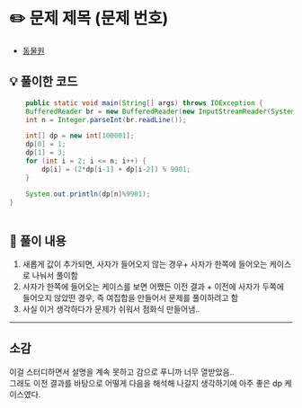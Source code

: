 
# ✏️ 문제 제목 (문제 번호)
- [동물원](https://www.acmicpc.net/problem/1309)

## 💡 풀이한 코드
```java
	public static void main(String[] args) throws IOException {
	BufferedReader br = new BufferedReader(new InputStreamReader(System.in));
	int n = Integer.parseInt(br.readLine());

	int[] dp = new int[100001];
	dp[0] = 1;
	dp[1] = 3;
	for (int i = 2; i <= n; i++) {
		dp[i] = (2*dp[i-1] + dp[i-2]) % 9901;
	}

	System.out.println(dp[n]%9901);
}
	
```
## 📖 풀이 내용
1. 새롭게 값이 추가되면, 사자가 들어오지 않는 경우+ 사자가 한쪽에 들어오는 케이스로 나눠서 풀이함
2. 사자가 한쪽에 들어오는 케이스를 보면 어쨌든 이전 결과 + 이전에 사자가 두쪽에 들어오지 않았떤 경우, 즉 여집합을 만들어서 문제를 풀이하려고 함
3. 사실 이거 생각하다가 문제가 쉬워서 점화식 만들어냄..
--- 

## 소감
이걸 스터디하면서 설명을 계속 못하고 감으로 푸니까 너무 열받았음.. <br>
그래도 이전 결과를 바탕으로 어떻게 다음을 해석해 나갈지 생각하기에 아주 좋은 dp 케이스였다.

